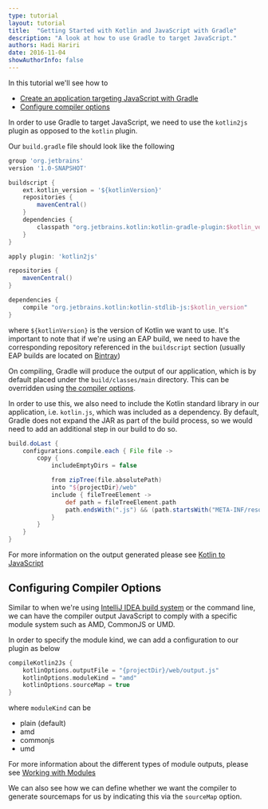 ```yaml
---
type: tutorial
layout: tutorial
title:  "Getting Started with Kotlin and JavaScript with Gradle"
description: "A look at how to use Gradle to target JavaScript."
authors: Hadi Hariri 
date: 2016-11-04
showAuthorInfo: false
---
```


In this tutorial we'll see how to

* [Create an application targeting JavaScript with Gradle](#Creatinganapplicationtargetingjavascript)
* [Configure compiler options](#configuringcompileroptions)

In order to use Gradle to target JavaScript, we need to use the `kotlin2js` plugin as opposed to the `kotlin` plugin.

Our `build.gradle` file should look like the following

```groovy
group 'org.jetbrains'
version '1.0-SNAPSHOT'

buildscript {
    ext.kotlin_version = '${kotlinVersion}'
    repositories {
        mavenCentral()
    }
    dependencies {
        classpath "org.jetbrains.kotlin:kotlin-gradle-plugin:$kotlin_version"
    }
}

apply plugin: 'kotlin2js'

repositories {
    mavenCentral()
}

dependencies {
    compile "org.jetbrains.kotlin:kotlin-stdlib-js:$kotlin_version"
}

```

where `${kotlinVersion}` is the version of Kotlin we want to use. It's important to note that
if we're using an EAP build, we need to have the corresponding repository referenced in the `buildscript` section (usually EAP builds are located on [Bintray](https://bintray.com/kotlin))

On compiling, Gradle will produce the output of our application, which is by default placed under the `build/classes/main` directory. This can be overridden using [the compiler options](#configuringcompileroptions).

In order to use this, we also need to include the Kotlin standard library in our application, i.e. `kotlin.js`, which was included as a dependency. By default,
Gradle does not expand the JAR as part of the build process, so we would need to add an additional step in our build to do so.

```groovy
build.doLast {
    configurations.compile.each { File file ->
        copy {
            includeEmptyDirs = false

            from zipTree(file.absolutePath)
            into "${projectDir}/web"
            include { fileTreeElement ->
                def path = fileTreeElement.path
                path.endsWith(".js") && (path.startsWith("META-INF/resources/") || !path.startsWith("META-INF/"))
            }
        }
    }
}
```

For more information on the output generated please see [Kotlin to JavaScript](../kotlin-to-javascript/kotlin-to-javascript.html)

## Configuring Compiler Options

Similar to when we're using [IntelliJ IDEA build system](../getting-started-idea/getting-started-with-intellij-idea.md) or the command line, we can have the compiler output JavaScript to comply with a specific module system such as AMD, CommonJS or UMD. 

In order to specify the module kind, we can add a configuration to our plugin as below

```groovy
compileKotlin2Js {
    kotlinOptions.outputFile = "{projectDir}/web/output.js"
    kotlinOptions.moduleKind = "amd"
    kotlinOptions.sourceMap = true
}
 ```

where `moduleKind` can be

* plain (default)
* amd
* commonjs
* umd

For more information about the different types of module outputs, please see [Working with Modules](../working-with-modules/working-with-modules.md)

We can also see how we can define whether we want the compiler to generate sourcemaps for us by indicating this via the `sourceMap` option. 

